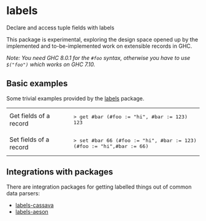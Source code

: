 # labels

Declare and access tuple fields with labels

This package is experimental, exploring the design space opened up by
the implemented and to-be-implemented work on extensible records in GHC.

*Note: You need GHC 8.0.1 for the `#foo` syntax, otherwise you have to
 use `$("foo")` which works on GHC 7.10.*

## Basic examples

Some trivial examples provided by the
[labels](https://github.com/chrisdone/labels/tree/master/labels) package.

<table>
<tr><td>Get fields of a record</td><td><pre lang="haskell">
> get #bar (#foo := "hi", #bar := 123)
123
</pre></td></tr>
<tr><td>Set fields of a record</td><td><pre lang="haskell">
> set #bar 66 (#foo := "hi", #bar := 123)
(#foo := "hi",#bar := 66)
</pre></td></tr>
</table>

## Integrations with packages

There are integration packages for getting labelled things out of
common data parsers:

* [labels-cassava](https://github.com/chrisdone/labels/tree/master/labels-cassava)
* [labels-aeson](https://github.com/chrisdone/labels/tree/master/labels-aeson)
